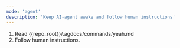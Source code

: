 ```yaml
---
mode: 'agent'
description: 'Keep AI-agent awake and follow human instructions'
---
```


1. Read {{repo_root}}/.agdocs/commands/yeah.md
2. Follow human instructions.
